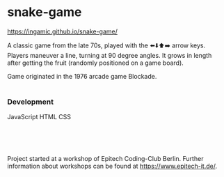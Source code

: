 # snake-game


https://ingamic.github.io/snake-game/


A classic game from the late 70s, played with the ⬅️⬇️⬆️➡️ arrow keys. <br/>
Players maneuver a line, turning at 90 degree angles. It grows in length after getting the fruit (randomly positioned on a game board).

Game originated in the 1976 arcade game Blockade.
 <br/>
 <br/>
### Development
JavaScript
HTML
CSS

<br/>
<br/>
<br/>

Project started at a workshop of Epitech Coding-Club Berlin. Further information about workshops can be found at https://www.epitech-it.de/.

